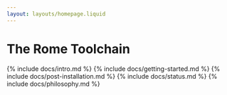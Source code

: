 ```yaml
---
layout: layouts/homepage.liquid
---
```


# The Rome Toolchain

{% include docs/intro.md %}
{% include docs/getting-started.md %}
{% include docs/post-installation.md %}
{% include docs/status.md %}
{% include docs/philosophy.md %}

